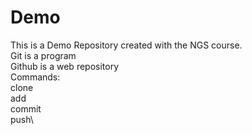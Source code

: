# Demo
This is a Demo Repository created with the NGS course. \
Git is a program \
Github is a web repository\
Commands:\
clone\
add\
commit\
push\
